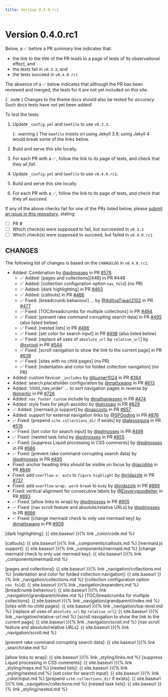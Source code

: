 ```yaml
---
title: Version 0.4.0.rc1
---
```


# Version 0.4.0.rc1

Below, a ✅ before a PR summary line indicates that:

- the link to the title of the PR leads to a page of tests of its observational effect, and
- the tests fail in `v0.3.3`, and
- the tests succeed in `v0.4.0.rc1`

The absence of a ✅ below indicates that although the PR has been reviewed and merged,
the tests for it are not yet included on this site.

{: .note }
Changes to the theme docs should also be tested for _accuracy_.
Such docs tests have _not_ yet been added!

To test the tests:

1.  Update `_config.yml` and `Gemfile` to use `v0.3.3`.

    {: .warning }
    The `Gemfile` insists on using Jekyll 3.9;
    using Jekyll 4 would break some of the links below.

1.  Build and serve this site locally.

1.  For each PR with a ✅,
    follow the link to its page of tests,
    and check that they all _fail_.

1.  Update `_config.yml` and `Gemfile` to use `v0.4.0.rc1`.

1.  Build and serve this site locally.

1.  For each PR with a ✅,
    follow the link to its page of tests,
    and check that they all _succeed_.

If any of the above checks fail for one of the PRs listed below,
please [submit an issue in this repository](https://github.com/just-the-docs/just-the-docs-tests/issues),
stating:

- [ ] PR #
- [ ] Which check(s) were supposed to fail, but succeeded in `v0.3.3`
- [ ] Which check(s) were supposed to succeed, but failed in `v0.4.0.rc1`

## CHANGES

The following list of changes is based on the `CHANGELOG` in `v0.4.0.rc1`.

* Added: Combination by [@pdmosses] in PR [#578]
  - ✅ Added: [pages and collections][448] in PR #448
  - ✅ Added: [collection configuration option `nav_fold`] (no PR)
  - ✅ Added: [dark highlighting] in PR [#463]
  - ✅ Added: [callouts] in PR [#466]
  - ✅ Fixed: [breadcrumb behaviour] … by [@AdityaTiwari2102] in PR [#477]
  - ✅ Fixed: [TOC/breadcrumbs for multiple collections] in PR [#494]
  - ✅ Fixed: [prevent rake command corrupting search data] in PR [#495] (also listed below)
  - ✅ Fixed: [nested lists] in PR [#496]
  - ✅ Fixed: [set color for search input] in PR [#498] (also listed below)
  - ✅ Fixed: [replace all uses of `absolute_url` by `relative_url`] by [@svrooij] in PR [#544]
  - ✅ Fixed: [scroll navigation to show the link to the current page] in PR [#639]
  - ✅ Fixed: [sites with no child pages] (no PR)
  - ✅ Fixed: [indentation and color for folded collection navigation] (no PR)
* Added: custom favicon `_includes` by [@burner1024] in PR [#364]
* Added: search placeholder configuration by [@mattxwang] in PR [#613]
* Added: 'child_nav_order' … to sort navigation pages in reverse by [@jmertic] in PR [#726]
* Added: `nav_footer_custom` include by [@nathanjessen] in PR [#474]
* Added: style fixes for jekyll-asciidoc by [@alyssais] in PR [#829]
* ✅ Added: [mermaid.js support] by [@nascosto] in PR [#857]
* Added: support for external navigation links by [@SPGoding] in PR [#876]
* ✅ Fixed: [prepend `site.collections_dir` if exists] by [@alexsegura] in PR [#519]
* ✅ Fixed: [set color for search input] by [@pdmosses] in PR [#498]
* ✅ Fixed: [nested task lists] by [@pdmosses] in PR [#855]
* ✅ Fixed: [suppress Liquid processing in CSS comments] by [@pdmosses] in PR [#686]
* ✅ Fixed: [prevent rake command corrupting search data] by [@pdmosses] in PR [#495]
* Fixed: anchor heading links should be visible on focus by [@jacobhq] in PR [#846]
* Fixed: add `overflow-x: auto` to `figure.highlight` by [@iridazzle] in PR [#727]
* Fixed: add `overflow-wrap: word-break` to `body` by [@iridazzle] in PR [#889]
* Fixed: vertical alignment for consecutive labels by [@Eisverygoodletter] in PR [#893]
* ✅ Fixed: [allow links to wrap] by [@pdmosses] in PR [#905]
* ✅ Fixed: [nav scroll feature and absolute/relative URLs] by [@pdmosses] in PR [#898]
* ✅ Fixed: [change mermaid check to only use mermaid key] by [@mattxwang] in PR [#909]

[dark highlighting]: {{ site.baseurl }}{% link _color/code.md %}

[callouts]: {{ site.baseurl }}{% link _components/callouts.md %}
[mermaid.js support]: {{ site.baseurl }}{% link _components/mermaid.md %}
[change mermaid check to only use mermaid key]: {{ site.baseurl }}{% link _components/mermaid.md %}

[pages and collections]: {{ site.baseurl }}{% link _navigation/collections.md %}
[indentation and color for folded collection navigation]: {{ site.baseurl }}{% link _navigation/collections.md %}
[collection configuration option `nav_fold`]: {{ site.baseurl }}{% link _navigation/expanders.md %}
[breadcrumb behaviour]: {{ site.baseurl }}{% link _navigation/grandparent/index.md %}
[TOC/breadcrumbs for multiple collections]: {{ site.baseurl }}{% link _navigation/grandparent/index.md %}
[sites with no child pages]: {{ site.baseurl }}{% link _navigation/top-level.md %}
[replace all uses of `absolute_url` by `relative_url`]: {{ site.baseurl }}{% link _navigation/relative-url.md %}
[scroll navigation to show the link to the current page]: {{ site.baseurl }}{% link _navigation/scroll.md %}
[nav scroll feature and absolute/relative URLs]: {{ site.baseurl }}{% link _navigation/scroll.md %}

[prevent rake command corrupting search data]: {{ site.baseurl }}{% link _search/rake.md %}

[allow links to wrap]: {{ site.baseurl }}{% link _styling/links.md %}
[suppress Liquid processing in CSS comments]: {{ site.baseurl }}{% link _styling/maps.md %}
[nested lists]: {{ site.baseurl }}{% link _styling/nested.md %}
[set color for search input]: {{ site.baseurl }}{% link _color/input.md %}
[prepend `site.collections_dir` if exists]: {{ site.baseurl }}{% link _navigation/collections.md %}
[nested task lists]: {{ site.baseurl }}{% link _styling/nested.md %}

[@pdmosses]: https://github.com/pdmosses
[@AdityaTiwari2102]: https://github.com/AdityaTiwari2102
[@svrooij]: https://github.com/svrooij
[@burner1024]: https://github.com/burner1024
[@mattxwang]: https://github.com/mattxwang
[@jmertic]: https://github.com/jmertic
[@nathanjessen]: https://github.com/nathanjessen
[@alyssais]: https://github.com/alyssais
[@nascosto]: https://github.com/nascosto
[@SPGoding]: https://github.com/SPGoding
[@alexsegura]: https://github.com/alexsegura
[@jacobhq]: https://github.com/jacobhq
[@iridazzle]: https://github.com/iridazzle
[@Eisverygoodletter]: https://github.com/Eisverygoodletter


[#578]: https://github.com/just-the-docs/just-the-docs/pull/578
[#448]: https://github.com/just-the-docs/just-the-docs/pull/448
[#463]: https://github.com/just-the-docs/just-the-docs/pull/463
[#466]: https://github.com/just-the-docs/just-the-docs/pull/466
[#477]: https://github.com/just-the-docs/just-the-docs/pull/477
[#494]: https://github.com/just-the-docs/just-the-docs/pull/494
[#495]: https://github.com/just-the-docs/just-the-docs/pull/495
[#496]: https://github.com/just-the-docs/just-the-docs/pull/496
[#498]: https://github.com/just-the-docs/just-the-docs/pull/498
[#544]: https://github.com/just-the-docs/just-the-docs/pull/544
[#639]: https://github.com/just-the-docs/just-the-docs/pull/639
[#364]: https://github.com/just-the-docs/just-the-docs/pull/364
[#498]: https://github.com/just-the-docs/just-the-docs/pull/498
[#613]: https://github.com/just-the-docs/just-the-docs/pull/613
[#726]: https://github.com/just-the-docs/just-the-docs/pull/726
[#474]: https://github.com/just-the-docs/just-the-docs/pull/474
[#829]: https://github.com/just-the-docs/just-the-docs/pull/829
[#857]: https://github.com/just-the-docs/just-the-docs/pull/857
[#876]: https://github.com/just-the-docs/just-the-docs/pull/876
[#519]: https://github.com/just-the-docs/just-the-docs/pull/519
[#855]: https://github.com/just-the-docs/just-the-docs/pull/855
[#686]: https://github.com/just-the-docs/just-the-docs/pull/686
[#495]: https://github.com/just-the-docs/just-the-docs/pull/495
[#846]: https://github.com/just-the-docs/just-the-docs/pull/846
[#727]: https://github.com/just-the-docs/just-the-docs/pull/727
[#889]: https://github.com/just-the-docs/just-the-docs/pull/889
[#893]: https://github.com/just-the-docs/just-the-docs/pull/893
[#905]: https://github.com/just-the-docs/just-the-docs/pull/905
[#898]: https://github.com/just-the-docs/just-the-docs/pull/898
[#909]: https://github.com/just-the-docs/just-the-docs/pull/909
